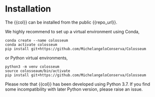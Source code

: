 # Installation

The {{col}} can be installed from the public {{repo_url}}.

We highly recommend to set up a virtual environment using Conda,
```
conda create --name colosseum
conda activate colosseum
pip install git+https://github.com/MichelangeloConserva/Colosseum
```
or Python virtual environments,
```
python3 -m venv colosseum
source colosseaum/bin/activate
pip install git+https://github.com/MichelangeloConserva/Colosseum
```

Please note that {{col}} has been developed using Python 3.7.
If you find some incompatibility with later Python version, please raise an issue.




